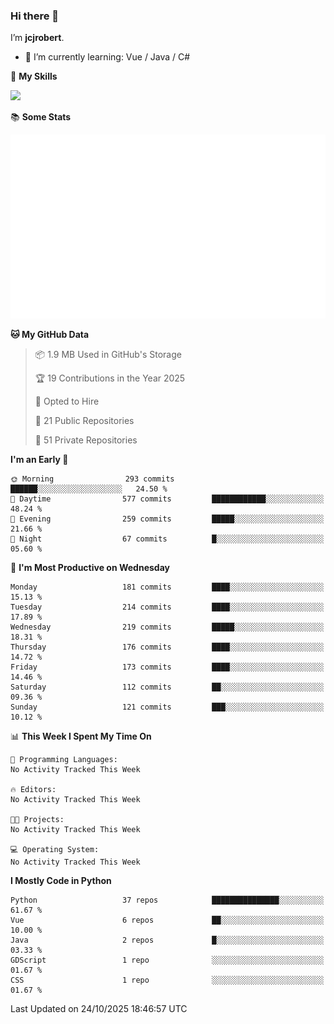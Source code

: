 ### Hi there 👋

I’m **jcjrobert**.

- 🌱 I’m currently learning: Vue / Java / C#

🌟 **My Skills**

![](https://img.shields.io/badge/-Python-3e74a2?style=flat-square&logo=Python&logoColor=fff)

📚 **Some Stats**

![](https://github.com/jcjrobert/github-stats/blob/master/generated/overview.svg)

<!--START_SECTION:waka-->
**🐱 My GitHub Data** 

> 📦 1.9 MB Used in GitHub's Storage 
 > 
> 🏆 19 Contributions in the Year 2025
 > 
> 💼 Opted to Hire
 > 
> 📜 21 Public Repositories 
 > 
> 🔑 51 Private Repositories 
 > 
**I'm an Early 🐤** 

```text
🌞 Morning                293 commits         ██████░░░░░░░░░░░░░░░░░░░   24.50 % 
🌆 Daytime                577 commits         ████████████░░░░░░░░░░░░░   48.24 % 
🌃 Evening                259 commits         █████░░░░░░░░░░░░░░░░░░░░   21.66 % 
🌙 Night                  67 commits          █░░░░░░░░░░░░░░░░░░░░░░░░   05.60 % 
```
📅 **I'm Most Productive on Wednesday** 

```text
Monday                   181 commits         ████░░░░░░░░░░░░░░░░░░░░░   15.13 % 
Tuesday                  214 commits         ████░░░░░░░░░░░░░░░░░░░░░   17.89 % 
Wednesday                219 commits         █████░░░░░░░░░░░░░░░░░░░░   18.31 % 
Thursday                 176 commits         ████░░░░░░░░░░░░░░░░░░░░░   14.72 % 
Friday                   173 commits         ████░░░░░░░░░░░░░░░░░░░░░   14.46 % 
Saturday                 112 commits         ██░░░░░░░░░░░░░░░░░░░░░░░   09.36 % 
Sunday                   121 commits         ███░░░░░░░░░░░░░░░░░░░░░░   10.12 % 
```


📊 **This Week I Spent My Time On** 

```text
💬 Programming Languages: 
No Activity Tracked This Week

🔥 Editors: 
No Activity Tracked This Week

🐱‍💻 Projects: 
No Activity Tracked This Week

💻 Operating System: 
No Activity Tracked This Week
```

**I Mostly Code in Python** 

```text
Python                   37 repos            ███████████████░░░░░░░░░░   61.67 % 
Vue                      6 repos             ██░░░░░░░░░░░░░░░░░░░░░░░   10.00 % 
Java                     2 repos             █░░░░░░░░░░░░░░░░░░░░░░░░   03.33 % 
GDScript                 1 repo              ░░░░░░░░░░░░░░░░░░░░░░░░░   01.67 % 
CSS                      1 repo              ░░░░░░░░░░░░░░░░░░░░░░░░░   01.67 % 
```




 Last Updated on 24/10/2025 18:46:57 UTC
<!--END_SECTION:waka-->
